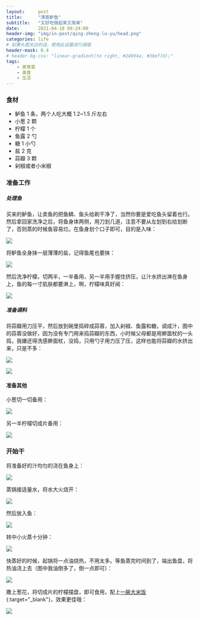 ```yaml
---
layout:     post
title:      "清蒸鲈鱼"
subtitle:   "又好吃做起来又简单"
date:       2021-04-10 09:24:00
header-img: "img/in-post/qing-zheng-lu-yu/head.png"
categories: life
# 如果头图太白的话，使用此设置进行调暗
header-mask: 0.4
# header-bg-css: "linear-gradient(to right, #24b94a, #38ef7d);"
tags:
    - 家常菜
    - 美食
    - 生活
---
```


### 食材

* 鲈鱼 1 条，两个人吃大概 1.2~1.5 斤左右
* 小葱 2 颗
* 柠檬 1 个
* 鱼露 2 勺
* 糖 1 小勺
* 盐 2 克
* 蒜瓣 3 颗
* 剁椒或者小米椒

### 准备工作

##### 处理鱼

买来的鲈鱼，让卖鱼的把鱼鳞、鱼头给剃干净了，当然你要是爱吃鱼头留着也行。然后拿回家洗净之后，将鱼身体两侧，用刀划几道，注意不要从左划到右给划断了，否则蒸的时候鱼容易烂。在鱼身划个口子即可，目的是入味：

![](https://static.xheldon.cn/img/in-post/qing-zheng-lu-yu/IMG_3779.png)

将鲈鱼全身抹一层薄薄的盐，记得鱼尾也要抹：

![](https://static.xheldon.cn/img/in-post/qing-zheng-lu-yu/IMG_3780.png)

然后洗净柠檬，切两半，一半备用，另一半用手握住挤压，让汁水挤出淋在鱼身上，鱼的每一寸肌肤都要淋上，啊，柠檬味真好闻：

![](https://static.xheldon.cn/img/in-post/qing-zheng-lu-yu/IMG_3781.png)

##### 准备调料

将蒜瓣用刀压平，然后放到碗里捣碎成蒜蓉，加入剁椒、鱼露和糖，调成汁，图中的蒜蓉没做好，因为没有专门用来捣蒜瓣的东西，小时候父母都是用擀面杖的一头捣，我嫌还得洗感擀面杖，没捣，只用勺子用力压了压，这样也能将蒜瓣的水挤出来，只是不多：

![](https://static.xheldon.cn/img/in-post/qing-zheng-lu-yu/IMG_3783.png)

![](https://static.xheldon.cn/img/in-post/qing-zheng-lu-yu/IMG_3787.png)

#### 准备其他

小葱切一切备用：

![](https://static.xheldon.cn/img/in-post/qing-zheng-lu-yu/IMG_3789.png)

另一半柠檬切成片备用：

![](https://static.xheldon.cn/img/in-post/qing-zheng-lu-yu/IMG_3782.png)

### 开始干

将准备好的汁均匀的浇在鱼身上：

![](https://static.xheldon.cn/img/in-post/qing-zheng-lu-yu/IMG_3788.png)

蒸锅接适量水，将水大火烧开：

![](https://static.xheldon.cn/img/in-post/qing-zheng-lu-yu/IMG_3793.png)

然后放入鱼：

![](https://static.xheldon.cn/img/in-post/qing-zheng-lu-yu/IMG_3794.png)

转中小火蒸十分钟：

![](https://static.xheldon.cn/img/in-post/qing-zheng-lu-yu/IMG_3795.png)

快蒸好的时候，起锅将一点油烧热，不用太多。等鱼蒸完时间到了，端出鱼盘，将热油浇上去（图中我油倒多了，倒一点即可）：

![](https://static.xheldon.cn/img/in-post/qing-zheng-lu-yu/IMG_3796.png)

撒上葱花，将切成片的柠檬摆盘，即可食用，配上[一碗大米饭](/food/da-mi-fan.html){:target="_blank"}，效果更佳哦：

![](https://static.xheldon.cn/img/in-post/qing-zheng-lu-yu/IMG_3797.png)